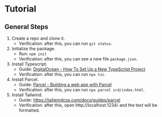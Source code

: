 # Tutorial

## General Steps

1. Create a repo and clone it.
    - Verification: after this, you can run `git status`.
1. Initialize the package.
    - Run: `npm init`
    - Verification: after this, you can see a new file `package.json`.
3. Install Typescript.
    - Guide: [DigitalOcean - How To Set Up a New TypeScript Project](https://www.digitalocean.com/community/tutorials/typescript-new-project)
    - Verification: after this, you can run `npx tsc`.
4. Install Parcel.
    - Guide: [Parcel - Building a web app with Parcel](https://parceljs.org/getting-started/webapp/)
    - Verification: after this, you can run `npx parcel srd/index.html`.
5. Install Tailwind.
    - Guide: https://tailwindcss.com/docs/guides/parcel
    - Verification: after this, open http://localhost:1234/ and the text will be formatted.
